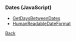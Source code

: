 ### Dates (JavaScript)

* [GetDaysBetweenDates](GetDaysBetweenDates.js)
* [HumanReadableDateFormat](HumanReadableDateFormat.js)

[Back](./../README.md)